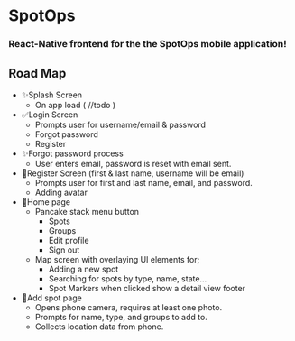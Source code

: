 # SpotOps

### React-Native frontend for the the SpotOps mobile application!

## Road Map

- ✨Splash Screen
    - On app load ( //todo )
- ✅Login Screen
    - Prompts user for username/email & password
    - Forgot password
    - Register 
- ✨Forgot password process
    - User enters email, password is reset with email sent.
- 🚧Register Screen (first & last name, username will be email)
    - Prompts user for first and last name, email, and password.
    - Adding avatar
- 🚧Home page
    - Pancake stack menu button
        - Spots
        - Groups
        - Edit profile
        - Sign out 
    - Map screen with overlaying UI elements for;
        - Adding a new spot
        - Searching for spots by type, name, state...
        - Spot Markers when clicked show a detail view footer
- 🚧Add spot page
    - Opens phone camera, requires at least one photo.
    - Prompts for name, type, and groups to add to.
    - Collects location data from phone.
